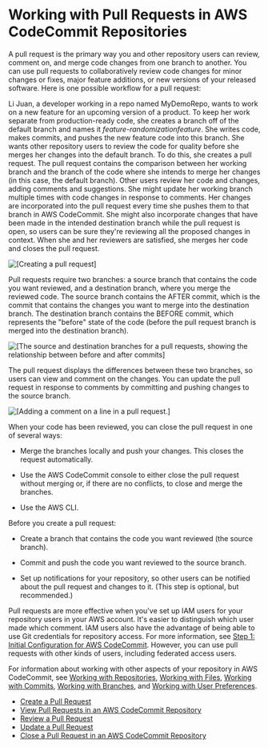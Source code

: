 # Working with Pull Requests in AWS CodeCommit Repositories<a name="pull-requests"></a>

A pull request is the primary way you and other repository users can review, comment on, and merge code changes from one branch to another\. You can use pull requests to collaboratively review code changes for minor changes or fixes, major feature additions, or new versions of your released software\. Here is one possible workflow for a pull request:

Li Juan, a developer working in a repo named MyDemoRepo, wants to work on a new feature for an upcoming version of a product\. To keep her work separate from production\-ready code, she creates a branch off of the default branch and names it *feature\-randomizationfeature*\.  She writes code, makes commits, and pushes the new feature code into this branch\. She wants other repository users to review the code for quality before she merges her changes into the default branch\. To do this, she creates a pull request\. The pull request contains the comparison between her working branch and the branch of the code where she intends to merge her changes \(in this case, the default branch\)\. Other users review her code and changes, adding comments and suggestions\. She might update her working branch multiple times with code changes in response to comments\. Her changes are incorporated into the pull request every time she pushes them to that branch in AWS CodeCommit\. She might also incorporate changes that have been made in the intended destination branch while the pull request is open, so users can be sure they're reviewing all the proposed changes in context\. When she and her reviewers are satisfied, she merges her code and closes the pull request\. 

![\[Creating a pull request\]](http://docs.aws.amazon.com/codecommit/latest/userguide/images/codecommit-pull-request-create.png)

Pull requests require two branches: a source branch that contains the code you want reviewed, and a destination branch, where you merge the reviewed code\. The source branch contains the AFTER commit, which is the commit that contains the changes you want to merge into the destination branch\. The destination branch contains the BEFORE commit, which represents the "before" state of the code \(before the pull request branch is merged into the destination branch\)\. 

![\[The source and destination branches for a pull requests, showing the relationship between before and after commits\]](http://docs.aws.amazon.com/codecommit/latest/userguide/images/codecommit-pull-request-concepts.png)

The pull request displays the differences between these two branches, so users can view and comment on the changes\. You can update the pull request in response to comments by committing and pushing changes to the source branch\. 

![\[Adding a comment on a line in a pull request.\]](http://docs.aws.amazon.com/codecommit/latest/userguide/images/codecommit-pull-request-comment.png)

When your code has been reviewed, you can close the pull request in one of several ways: 

+ Merge the branches locally and push your changes\. This closes the request automatically\.

+ Use the AWS CodeCommit console to either close the pull request without merging or, if there are no conflicts, to close and merge the branches\.

+ Use the AWS CLI\.

Before you create a pull request:

+ Create a branch that contains the code you want reviewed \(the source branch\)\.

+ Commit and push the code you want reviewed to the source branch\.

+ Set up notifications for your repository, so other users can be notified about the pull request and changes to it\. \(This step is optional, but recommended\.\)

Pull requests are more effective when you've set up IAM users for your repository users in your AWS account\. It's easier to distinguish which user made which comment\. IAM users also have the advantage of being able to use Git credentials for repository access\. For more information, see [Step 1: Initial Configuration for AWS CodeCommit](setting-up-gc.md#setting-up-gc-account)\. However, you can use pull requests with other kinds of users, including federated access users\.

For information about working with other aspects of your repository in AWS CodeCommit, see [Working with Repositories](repositories.md), [Working with Files](files.md), [Working with Commits](commits.md), [Working with Branches](branches.md), and [Working with User Preferences](user-preferences.md)\. 


+ [Create a Pull Request](how-to-create-pull-request.md)
+ [View Pull Requests in an AWS CodeCommit Repository](how-to-view-pull-request.md)
+ [Review a Pull Request](how-to-review-pull-request.md)
+ [Update a Pull Request](how-to-update-pull-request.md)
+ [Close a Pull Request in an AWS CodeCommit Repository](how-to-close-pull-request.md)